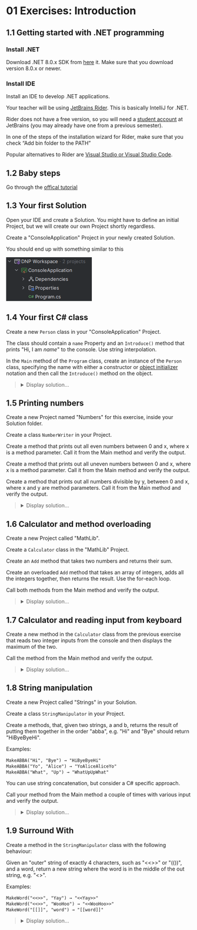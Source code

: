 # 01 Exercises: Introduction

## 1.1 Getting started with .NET programming

### Install .NET

Download .NET 8.0.x SDK from [here](https://dotnet.microsoft.com/download) it.
Make sure that you download version 8.0.x or newer.

### Install IDE

Install an IDE to develop .NET applications.

Your teacher will be using [JetBrains Rider](https://www.jetbrains.com/rider/download/). This is basically IntelliJ for .NET.

Rider does not have a free version, so you will need a [student account](https://www.jetbrains.com/community/education/) at JetBrains (you may already have one from a previous semester).

In one of the steps of the installation wizard for Rider, make sure that you check “Add bin folder to the PATH”

Popular alternatives to Rider are [Visual Studio or Visual Studio Code](https://visualstudio.microsoft.com/downloads/).

## 1.2 Baby steps

Go through the [offical tutorial](https://dotnet.microsoft.com/learn/dotnet/in-browser-tutorial/1)

## 1.3 Your first Solution

Open your IDE and create a Solution. You might have to define an initial Project, but we will create our own Project shortly regardless.

Create a "ConsoleApplication" Project in your newly created Solution.

You should end up with something similar to this

![My first Solution](Images\myfirstsolution.png)

## 1.4 Your first C# class

Create a new `Person` class in your "ConsoleApplication" Project.

The class should contain a `name` Property and an `Introduce()` method that prints "Hi, I am _name_" to the console. Use string interpolation.

In the `Main` method of the `Program` class, create an instance of the `Person` class, specifying the name with either a constructor or [object initializer](https://learn.microsoft.com/en-us/dotnet/csharp/programming-guide/classes-and-structs/object-and-collection-initializers) notation and then call the `Introduce()` method on the object.

<blockquote>
<details>
<summary>Display solution...</summary>
<p>

```csharp
namespace ConsoleApplication
{
    public class Person
    {
        public string Name { get; set; }

        public Person()
        {

        }

        public Person(string name)
        {
            Name = name;
        }
    }
}
```

```csharp
using System;

namespace ConsoleApplication
{
    internal class Program
    {
        public static void Main(string[] args)
        {
            //Using constructor
            Person person1 = new Person("Alice");
            Console.WriteLine($"Hi, I am {person1.Name}");

            //Using object initializer
            Person person2 = new Person{Name = "Bob"};
            Console.WriteLine($"Hi, I am {person2.Name}");
        }
    }
}
```

</p>
</details>
</blockquote>

## 1.5 Printing numbers

Create a new Project named "Numbers" for this exercise, inside your Solution folder.

Create a class `NumberWriter` in your Project.

Create a method that prints out all even numbers between 0 and x, where x is a method parameter. Call it from the Main method and verify the output.

Create a method that prints out all uneven numbers between 0 and x, where x is a method parameter. Call it from the Main method and verify the output.

Create a method that prints out all numbers divisible by y, between 0 and x, where x and y are method parameters. Call it from the Main method and verify the output.

<blockquote>
<details>
<summary>Display solution...</summary>
<p>

```csharp
using System;

namespace Numbers
{
    public class NumberWriter
    {
        public void PrintEvenNumbersFromZeroToX(int x)
        {
            for (int i = 0; i <= x; i++)
            {
                if(i % 2 == 0)
                {
                    Console.WriteLine(i);
                }
            }
        }

        public void PrintOddNumbersFromZeroToX(int x)
        {
            for (int i = 0; i <= x; i++)
            {
                if (i % 2 != 0)
                {
                    Console.WriteLine(i);
                }
            }
        }

        public void PrintNumbersFromZeroToXDivisibleByY(int x, int y)
        {
            for (int i = 0; i <= x; i++)
            {
                if (i % y == 0)
                {
                    Console.WriteLine(i);
                }
            }
        }
    }
}
```

```csharp
namespace Numbers
{
    internal class Program
    {
        public static void Main(string[] args)
        {
            NumberWriter numberWriter = new NumberWriter();

            numberWriter.PrintEvenNumbersFromZeroToX(10);
            numberWriter.PrintOddNumbersFromZeroToX(10);
            numberWriter.PrintNumbersFromZeroToXDivisibleByY(10, 3);
        }
    }
}
```

</p>
</details>
</blockquote>

## 1.6 Calculator and method overloading

Create a new Project called "MathLib".

Create a `Calculator` class in the "MathLib" Project.

Create an `Add` method that takes two numbers and returns their sum.

Create an overloaded `Add` method that takes an array of integers, adds all the integers together, then returns the result. Use the for-each loop.

Call both methods from the Main method and verify the output.

<blockquote>
<details>
<summary>Display solution...</summary>
<p>

```csharp
namespace MathLib
{
    public class Calculator
    {
        public int Add(int a, int b)
        {
            return a + b;
        }

        public int Add(int[] numbers)
        {
            int sum = 0;

            foreach (int number in numbers)
            {
                sum += number;
            }

            return sum;
        }
    }
}
```

```csharp
using System;

namespace MathLib
{
    internal class Program
    {
        public static void Main(string[] args)
        {
            Calculator calculator = new Calculator();

            Console.WriteLine($"Calling add with two numbers: {calculator.Add(2, 3)}");
            Console.WriteLine($"Calling add with an integer array: {calculator.Add(new int[]{1,2,3,4,5})}");
        }
    }
}
```

</p>
</details>
</blockquote>

## 1.7 Calculator and reading input from keyboard

Create a new method in the `Calculator` class from the previous exercise that reads two integer inputs from the console and then displays the maximum of the two.

Call the method from the Main method and verify the output.

<blockquote>
<details>
<summary>Display solution...</summary>
<p>

(Only new method shown, not showing the rest of class Calculator)

```csharp
public void ReadTwoIntegersAndPrintTheHighest()
{
    Console.WriteLine("Enter the first number: ");
    string firstNumberAsString = Console.ReadLine();
    int firstNumberAsInt = Convert.ToInt32(firstNumberAsString);

    Console.WriteLine("Enter the second number: ");
    string secondNumberAsString = Console.ReadLine();
    int secondNumberAsInt = Convert.ToInt32(secondNumberAsString);

    Console.WriteLine($"The highest numbers is: {Math.Max(firstNumberAsInt, secondNumberAsInt)}");
}
```

```csharp
namespace MathLib
{
    internal class Program
    {
        public static void Main(string[] args)
        {
            Calculator calculator = new Calculator();

            calculator.ReadTwoIntegersAndPrintTheHighest();
        }
    }
}
```

</p>
</details>
</blockquote>

## 1.8 String manipulation

Create a new Project called "Strings" in your Solution.

Create a class `StringManipulator` in your Project.

Create a methods, that, given two strings, a and b, returns the result of putting them together in the order "abba", e.g. "Hi" and "Bye" should return "HiByeByeHi".

Examples:

```
MakeABBA("Hi", "Bye") → "HiByeByeHi"
MakeABBA("Yo", "Alice") → "YoAliceAliceYo"
MakeABBA("What", "Up") → "WhatUpUpWhat"
```

You can use string concatenation, but consider a C# specific approach.

Call your method from the Main method a couple of times with various input and verify the output.

<blockquote>
<details>
<summary>Display solution...</summary>
<p>

```csharp
using System;

namespace Strings
{
    public class StringManipulator
    {
        public void MakeABBA(string a, string b)
        {
            Console.WriteLine($"{a}{b}{b}{a}");
        }
    }
}
```

```csharp
namespace Strings
{
    internal class Program
    {
        public static void Main(string[] args)
        {
            StringManipulator stringManipulator = new StringManipulator();

            stringManipulator.MakeABBA("A", "B");
            stringManipulator.MakeABBA("Hi", "Bye");
            stringManipulator.MakeABBA("Alice", "Bob");
        }
    }
}
```

</p>
</details>
</blockquote>

## 1.9 Surround With

Create a method in the `StringManipulator` class with the following behaviour:

Given an "outer" string of exactly 4 characters, such as "<<>>" or "(())", and a word, return a new string where the word is in the middle of the out string, e.g. "<<word>>".

Examples:

```
MakeWord("<<>>", "Yay") → "<<Yay>>"
MakeWord("<<>>", "WooHoo") → "<<WooHoo>>"
MakeWord("[[]]", "word") → "[[word]]"
```

<blockquote>
<details>
<summary>Display solution...</summary>
<p>

(Only showing the new method)

```csharp
public string MakeWord(string outer, string word)
{
    return outer.Substring(0, 2) + word + outer.Substring(2);
}
```

```csharp
using System;

namespace Strings
{
    internal class Program
    {
        public static void Main(string[] args)
        {
            StringManipulator stringManipulator = new StringManipulator();

            Console.WriteLine($"Result: {stringManipulator.MakeWord("<<>>", "test")}");
        }
    }
}
```

</p>
</details>
</blockquote>
